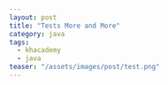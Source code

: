 ```yaml
---
layout: post
title: "Tests More and More"
category: java
tags: 
  - khacademy
  - java
teaser: "/assets/images/post/test.png"
---
```

